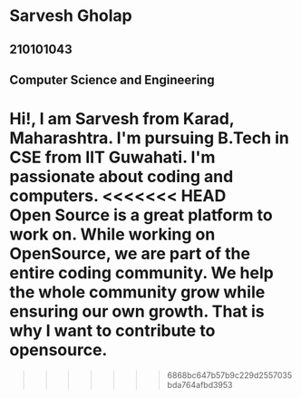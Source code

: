 # Sarvesh Gholap

## 210101043

## Computer Science and Engineering

Hi!, I am Sarvesh from Karad, Maharashtra.
I'm pursuing B.Tech in CSE from IIT Guwahati.
I'm passionate about coding and computers.
<<<<<<< HEAD
<br>
Open Source is a great platform to work on.
While working on OpenSource, we are part of the entire coding community.
We help the whole community grow while ensuring our own growth.
That is why I want to contribute to opensource.
=======
>>>>>>> 6868bc647b57b9c229d2557035bda764afbd3953
